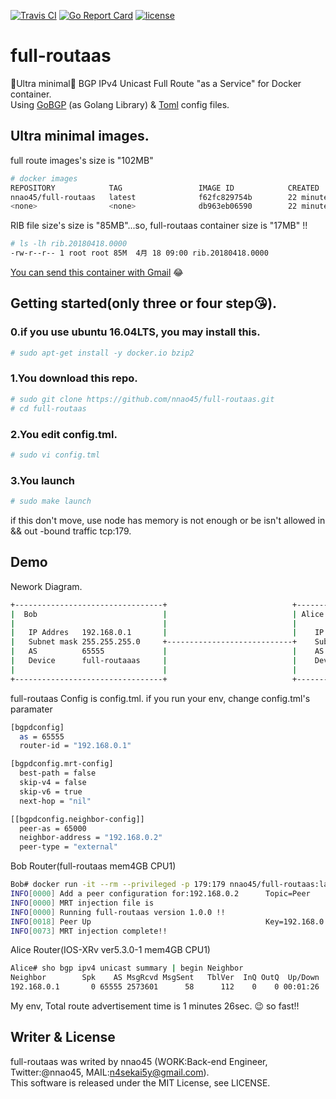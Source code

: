 [![Travis CI](https://travis-ci.org/nnao45/full-routaas.svg?branch=master)](https://travis-ci.org/nnao45/full-routaas)
[![Go Report Card](https://goreportcard.com/badge/github.com/nnao45/jgob)](https://goreportcard.com/report/github.com/nnao45/full-routaas)
[![license](http://img.shields.io/badge/license-MIT-red.svg?style=flat)](https://raw.githubusercontent.com/nnao45/full-routaas/master/LICENSE)
# full-routaas
🐣Ultra minimal🐣 BGP IPv4 Unicast Full Route "as a Service" for Docker container.  
Using [GoBGP](https://github.com/osrg/gobgp) (as Golang Library) & [Toml](https://github.com/BurntSushi/toml) config files.

## Ultra minimal images.

full route images's size is "102MB"
```bash
# docker images
REPOSITORY            TAG                 IMAGE ID            CREATED             SIZE
nnao45/full-routaas   latest              f62fc829754b        22 minutes ago      102MB
<none>                <none>              db963eb06590        22 minutes ago      949MB
```

RIB file size's size is "85MB"...so, full-routaas container size is "17MB" !!
```bash
# ls -lh rib.20180418.0000
-rw-r--r-- 1 root root 85M  4月 18 09:00 rib.20180418.0000
```
[You can send this container with Gmail](https://support.google.com/mail/answer/6584?co=GENIE.Platform%3DDesktop&hl=en) 😂

## Getting started(only three or four step😘).
### 0.if you use ubuntu 16.04LTS, you may install this.
```bash
# sudo apt-get install -y docker.io bzip2
```

### 1.You download this repo.
```bash
# sudo git clone https://github.com/nnao45/full-routaas.git
# cd full-routaas
```


### 2.You edit config.tml.
```bash
# sudo vi config.tml
```

### 3.You launch
```bash
# sudo make launch
```

if this don't move, use node has memory is not enough or be isn't allowed in && out -bound traffic tcp:179.

## Demo

Nework Diagram.
```bash
+---------------------------------+                            +---------------------------------+
|  Bob                            |                            | Alice                           |
|                                 |                            |                                 |
|   IP Addres   192.168.0.1       |                            |    IP Addres   192.168.0.2      |
|   Subnet mask 255.255.255.0     +----------------------------+    Subnet mask 255.255.255.0    |
|   AS          65555             |                            |    AS          65000            |
|   Device      full-routaaas     |                            |    Device      IOS-XRv          |
|                                 |                            |                                 |
+---------------------------------+                            +---------------------------------+
```

full-routaas Config is config.tml.
if you run your env, change config.tml's paramater
```bash
[bgpdconfig]
  as = 65555
  router-id = "192.168.0.1"

[bgpdconfig.mrt-config]
  best-path = false
  skip-v4 = false
  skip-v6 = true
  next-hop = "nil"

[[bgpdconfig.neighbor-config]]
  peer-as = 65000
  neighbor-address = "192.168.0.2"
  peer-type = "external"
```

Bob Router(full-routaas mem4GB CPU1)  
```bash
Bob# docker run -it --rm --privileged -p 179:179 nnao45/full-routaas:latest
INFO[0000] Add a peer configuration for:192.168.0.2      Topic=Peer
INFO[0000] MRT injection file is                        
INFO[0000] Running full-routaas version 1.0.0 !!        
INFO[0018] Peer Up                                       Key=192.168.0.2 State=BGP_FSM_OPENCONFIRM Topic=Peer
INFO[0073] MRT injection complete!! 
```

Alice Router(IOS-XRv ver5.3.0-1 mem4GB CPU1)
```bash
Alice# sho bgp ipv4 unicast summary | begin Neighbor
Neighbor        Spk    AS MsgRcvd MsgSent   TblVer  InQ OutQ  Up/Down  St/PfxRcd
192.168.0.1       0 65555 2573601      58      112    0    0 00:01:26     696234
```

My env, Total route advertisement time is 1 minutes 26sec. 😉 so fast!!

## Writer & License
full-routaas was writed by nnao45 (WORK:Back-end Engineer, Twitter:@nnao45, MAIL:n4sekai5y@gmail.com).  
This software is released under the MIT License, see LICENSE.

